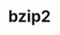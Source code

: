---
title: "bzip2"
layout: cache
categories: [package, develop-2023-05-18]
meta: {"versions": ["1.0.8"], "compilers": ["gcc@=11.1.0", "gcc@=11.3.0", "gcc@=12.1.0", "gcc@=12.3.0", "gcc@=7.3.1", "gcc@=7.5.0", "intel@=2021.9.0", "oneapi@=2023.0.0"], "oss": ["amzn2", "ubuntu18.04", "ubuntu20.04", "ubuntu22.04"], "platforms": ["linux"], "targets": ["aarch64", "neoverse_n1", "ppc64le", "skylake_avx512", "x86_64", "x86_64_v3"], "stacks": ["aws-ahug", "aws-ahug-aarch64", "aws-isc", "aws-isc-aarch64", "aws-pcluster-icelake", "aws-pcluster-neoverse_n1", "aws-pcluster-neoverse_v1", "aws-pcluster-skylake", "build_systems", "data-vis-sdk", "e4s", "e4s-oneapi", "e4s-power", "gpu-tests", "ml-linux-x86_64-cpu", "ml-linux-x86_64-cuda", "ml-linux-x86_64-rocm", "radiuss", "radiuss-aws", "radiuss-aws-aarch64", "root", "tutorial"], "num_specs": 14, "num_specs_by_stack": {"radiuss-aws-aarch64": 2, "root": 14, "aws-ahug-aarch64": 2, "aws-isc-aarch64": 2, "aws-pcluster-neoverse_v1": 2, "aws-pcluster-neoverse_n1": 2, "aws-pcluster-skylake": 3, "aws-pcluster-icelake": 3, "aws-ahug": 1, "radiuss-aws": 1, "aws-isc": 1, "radiuss": 1, "build_systems": 1, "e4s-power": 1, "e4s-oneapi": 1, "gpu-tests": 1, "data-vis-sdk": 1, "e4s": 1, "ml-linux-x86_64-rocm": 1, "tutorial": 2, "ml-linux-x86_64-cuda": 1, "ml-linux-x86_64-cpu": 1}}
spec_details: [{"hash": "dhr2ffpggrjtkzalhj6oeoep2cfwayrw", "compiler": "gcc@=7.3.1", "versions": ["1.0.8"], "os": "amzn2", "platform": "linux", "target": "aarch64", "variants": ["build_system=generic", "~debug", "~pic", "+shared"], "stacks": ["radiuss-aws-aarch64", "root", "aws-ahug-aarch64", "aws-isc-aarch64"], "size": "-", "tarball": "https://binaries.spack.io/develop-2023-05-18/build_cache/linux-amzn2-aarch64/gcc-7.3.1/bzip2-1.0.8/linux-amzn2-aarch64-gcc-7.3.1-bzip2-1.0.8-dhr2ffpggrjtkzalhj6oeoep2cfwayrw.spack"}, {"hash": "tbmkroyn75wkoqt367iqaqigvvuxufwi", "compiler": "gcc@=7.3.1", "versions": ["1.0.8"], "os": "amzn2", "platform": "linux", "target": "aarch64", "variants": ["build_system=generic", "~debug", "~pic", "+shared"], "stacks": ["aws-pcluster-neoverse_v1", "aws-pcluster-neoverse_n1", "root"], "size": "-", "tarball": "https://binaries.spack.io/develop-2023-05-18/build_cache/linux-amzn2-aarch64/gcc-7.3.1/bzip2-1.0.8/linux-amzn2-aarch64-gcc-7.3.1-bzip2-1.0.8-tbmkroyn75wkoqt367iqaqigvvuxufwi.spack"}, {"hash": "cnt5xxdrhtugjnsgjraks65pqmvkkazv", "compiler": "gcc@=12.3.0", "versions": ["1.0.8"], "os": "amzn2", "platform": "linux", "target": "neoverse_n1", "variants": ["build_system=generic", "~debug", "~pic", "+shared"], "stacks": ["aws-pcluster-neoverse_v1", "aws-pcluster-neoverse_n1", "root"], "size": "-", "tarball": "https://binaries.spack.io/develop-2023-05-18/build_cache/linux-amzn2-neoverse_n1/gcc-12.3.0/bzip2-1.0.8/linux-amzn2-neoverse_n1-gcc-12.3.0-bzip2-1.0.8-cnt5xxdrhtugjnsgjraks65pqmvkkazv.spack"}, {"hash": "52reea6k7pn4vmzje5nizqdiocdhe2xu", "compiler": "gcc@=7.3.1", "versions": ["1.0.8"], "os": "amzn2", "platform": "linux", "target": "neoverse_n1", "variants": ["build_system=generic", "~debug", "~pic", "+shared"], "stacks": ["radiuss-aws-aarch64", "root", "aws-ahug-aarch64", "aws-isc-aarch64"], "size": "-", "tarball": "https://binaries.spack.io/develop-2023-05-18/build_cache/linux-amzn2-neoverse_n1/gcc-7.3.1/bzip2-1.0.8/linux-amzn2-neoverse_n1-gcc-7.3.1-bzip2-1.0.8-52reea6k7pn4vmzje5nizqdiocdhe2xu.spack"}, {"hash": "n2c7yzu6ywj6xa5os45ousyvcorudvg3", "compiler": "gcc@=7.3.1", "versions": ["1.0.8"], "os": "amzn2", "platform": "linux", "target": "x86_64_v3", "variants": ["build_system=generic", "~debug", "~pic", "+shared"], "stacks": ["aws-pcluster-skylake", "root", "aws-pcluster-icelake"], "size": "-", "tarball": "https://binaries.spack.io/develop-2023-05-18/build_cache/linux-amzn2-x86_64_v3/gcc-7.3.1/bzip2-1.0.8/linux-amzn2-x86_64_v3-gcc-7.3.1-bzip2-1.0.8-n2c7yzu6ywj6xa5os45ousyvcorudvg3.spack"}, {"hash": "qaewoz45oaet4knwjbvnozdnfqp4yymp", "compiler": "gcc@=12.3.0", "versions": ["1.0.8"], "os": "amzn2", "platform": "linux", "target": "skylake_avx512", "variants": ["build_system=generic", "~debug", "~pic", "+shared"], "stacks": ["aws-pcluster-skylake", "root", "aws-pcluster-icelake"], "size": "-", "tarball": "https://binaries.spack.io/develop-2023-05-18/build_cache/linux-amzn2-skylake_avx512/gcc-12.3.0/bzip2-1.0.8/linux-amzn2-skylake_avx512-gcc-12.3.0-bzip2-1.0.8-qaewoz45oaet4knwjbvnozdnfqp4yymp.spack"}, {"hash": "l6sx2jek7a4kviuxoxfeocd4wsp64unr", "compiler": "gcc@=7.3.1", "versions": ["1.0.8"], "os": "amzn2", "platform": "linux", "target": "x86_64_v3", "variants": ["build_system=generic", "~debug", "~pic", "+shared"], "stacks": ["aws-ahug", "radiuss-aws", "root", "aws-isc"], "size": "-", "tarball": "https://binaries.spack.io/develop-2023-05-18/build_cache/linux-amzn2-x86_64_v3/gcc-7.3.1/bzip2-1.0.8/linux-amzn2-x86_64_v3-gcc-7.3.1-bzip2-1.0.8-l6sx2jek7a4kviuxoxfeocd4wsp64unr.spack"}, {"hash": "65mozxk4xzp3dvaraxfc2ytacqhir5ds", "compiler": "intel@=2021.9.0", "versions": ["1.0.8"], "os": "amzn2", "platform": "linux", "target": "skylake_avx512", "variants": ["build_system=generic", "~debug", "~pic", "+shared"], "stacks": ["aws-pcluster-skylake", "root", "aws-pcluster-icelake"], "size": "-", "tarball": "https://binaries.spack.io/develop-2023-05-18/build_cache/linux-amzn2-skylake_avx512/intel-2021.9.0/bzip2-1.0.8/linux-amzn2-skylake_avx512-intel-2021.9.0-bzip2-1.0.8-65mozxk4xzp3dvaraxfc2ytacqhir5ds.spack"}, {"hash": "om65eovrpfxiwb2lufxunqwjjeth3wlt", "compiler": "gcc@=7.5.0", "versions": ["1.0.8"], "os": "ubuntu18.04", "platform": "linux", "target": "x86_64_v3", "variants": ["build_system=generic", "~debug", "~pic", "+shared"], "stacks": ["radiuss", "root", "build_systems"], "size": "-", "tarball": "https://binaries.spack.io/develop-2023-05-18/build_cache/linux-ubuntu18.04-x86_64_v3/gcc-7.5.0/bzip2-1.0.8/linux-ubuntu18.04-x86_64_v3-gcc-7.5.0-bzip2-1.0.8-om65eovrpfxiwb2lufxunqwjjeth3wlt.spack"}, {"hash": "34au5b32htluccnabaquzpd7cpykwme3", "compiler": "gcc@=11.1.0", "versions": ["1.0.8"], "os": "ubuntu20.04", "platform": "linux", "target": "ppc64le", "variants": ["build_system=generic", "~debug", "~pic", "+shared"], "stacks": ["root", "e4s-power"], "size": "-", "tarball": "https://binaries.spack.io/develop-2023-05-18/build_cache/linux-ubuntu20.04-ppc64le/gcc-11.1.0/bzip2-1.0.8/linux-ubuntu20.04-ppc64le-gcc-11.1.0-bzip2-1.0.8-34au5b32htluccnabaquzpd7cpykwme3.spack"}, {"hash": "kbq6fu5ifjprd3k4tfamauwmscqjrpwy", "compiler": "oneapi@=2023.0.0", "versions": ["1.0.8"], "os": "ubuntu20.04", "platform": "linux", "target": "x86_64", "variants": ["build_system=generic", "~debug", "~pic", "+shared"], "stacks": ["root", "e4s-oneapi"], "size": "-", "tarball": "https://binaries.spack.io/develop-2023-05-18/build_cache/linux-ubuntu20.04-x86_64/oneapi-2023.0.0/bzip2-1.0.8/linux-ubuntu20.04-x86_64-oneapi-2023.0.0-bzip2-1.0.8-kbq6fu5ifjprd3k4tfamauwmscqjrpwy.spack"}, {"hash": "6bimdhzitpwcx74a7uiyzj6mdis5ee3g", "compiler": "gcc@=11.1.0", "versions": ["1.0.8"], "os": "ubuntu20.04", "platform": "linux", "target": "x86_64_v3", "variants": ["build_system=generic", "~debug", "~pic", "+shared"], "stacks": ["root", "gpu-tests", "data-vis-sdk", "e4s"], "size": "-", "tarball": "https://binaries.spack.io/develop-2023-05-18/build_cache/linux-ubuntu20.04-x86_64_v3/gcc-11.1.0/bzip2-1.0.8/linux-ubuntu20.04-x86_64_v3-gcc-11.1.0-bzip2-1.0.8-6bimdhzitpwcx74a7uiyzj6mdis5ee3g.spack"}, {"hash": "dca2qygvz7nc6q6ci2ikw7ltc2v4pryo", "compiler": "gcc@=11.3.0", "versions": ["1.0.8"], "os": "ubuntu22.04", "platform": "linux", "target": "x86_64_v3", "variants": ["build_system=generic", "~debug", "~pic", "+shared"], "stacks": ["root", "ml-linux-x86_64-rocm", "tutorial", "ml-linux-x86_64-cuda", "ml-linux-x86_64-cpu"], "size": "-", "tarball": "https://binaries.spack.io/develop-2023-05-18/build_cache/linux-ubuntu22.04-x86_64_v3/gcc-11.3.0/bzip2-1.0.8/linux-ubuntu22.04-x86_64_v3-gcc-11.3.0-bzip2-1.0.8-dca2qygvz7nc6q6ci2ikw7ltc2v4pryo.spack"}, {"hash": "ecute7qqmfc33w3c5yjewoupro3vskfu", "compiler": "gcc@=12.1.0", "versions": ["1.0.8"], "os": "ubuntu22.04", "platform": "linux", "target": "x86_64_v3", "variants": ["build_system=generic", "~debug", "~pic", "+shared"], "stacks": ["root", "tutorial"], "size": "-", "tarball": "https://binaries.spack.io/develop-2023-05-18/build_cache/linux-ubuntu22.04-x86_64_v3/gcc-12.1.0/bzip2-1.0.8/linux-ubuntu22.04-x86_64_v3-gcc-12.1.0-bzip2-1.0.8-ecute7qqmfc33w3c5yjewoupro3vskfu.spack"}]
---